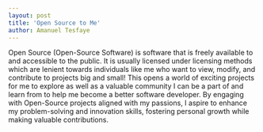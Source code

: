 ```yaml
---
layout: post
title: 'Open Source to Me'
author: Amanuel Tesfaye
---
```


Open Source (Open-Source Software) is software that is freely available to and accessible to the public. It is usually licensed under licensing methods which are lenient towards individuals like me who want to view, modify, and contribute to projects big and small! This opens a world of exciting projects for me to explore as well as a valuable community I can be a part of and learn from to help me become a better software developer. By engaging with Open-Source projects aligned with my passions, I aspire to enhance my problem-solving and innovation skills, fostering personal growth while making valuable contributions.


